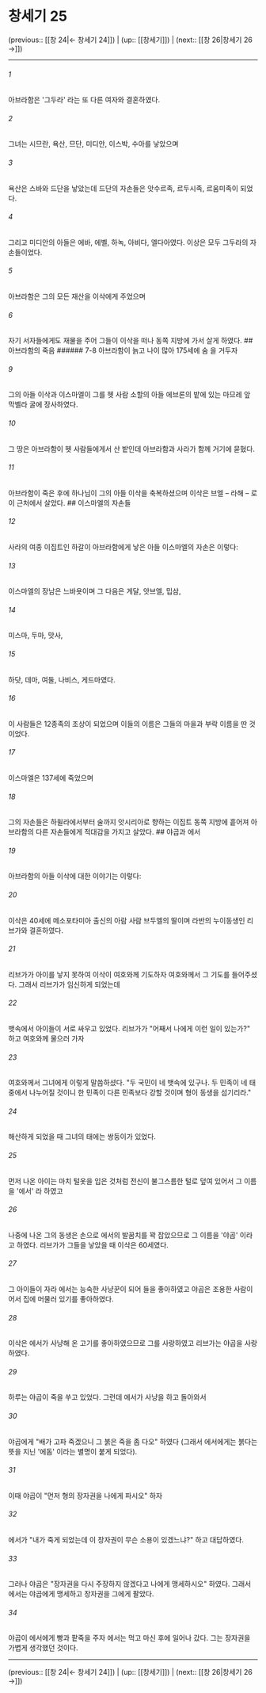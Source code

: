 # 창세기 25

(previous:: [[창 24|← 창세기 24]]) | (up:: [[창세기]]) | (next:: [[창 26|창세기 26 →]])

***




###### 1 

아브라함은 '그두라' 라는 또 다른 여자와 결혼하였다. 



###### 2 

그녀는 시므란, 욕산, 므단, 미디안, 이스박, 수아를 낳았으며 



###### 3 

욕산은 스바와 드단을 낳았는데 드단의 자손들은 앗수르족, 르두시족, 르움미족이 되었다. 



###### 4 

그리고 미디안의 아들은 에바, 에벨, 하녹, 아비다, 엘다아였다. 이상은 모두 그두라의 자손들이었다. 



###### 5 

아브라함은 그의 모든 재산을 이삭에게 주었으며 



###### 6 

자기 서자들에게도 재물을 주어 그들이 이삭을 떠나 동쪽 지방에 가서 살게 하였다. ## 아브라함의 죽음 ###### 7-8 아브라함이 늙고 나이 많아 175세에 숨 을 거두자 



###### 9 

그의 아들 이삭과 이스마엘이 그를 헷 사람 소할의 아들 에브론의 밭에 있는 마므레 앞 막벨라 굴에 장사하였다. 



###### 10 

그 땅은 아브라함이 헷 사람들에게서 산 밭인데 아브라함과 사라가 함께 거기에 묻혔다. 



###### 11 

아브라함이 죽은 후에 하나님이 그의 아들 이삭을 축복하셨으며 이삭은 브엘 – 라해 – 로이 근처에서 살았다. ## 이스마엘의 자손들 



###### 12 

사라의 여종 이집트인 하갈이 아브라함에게 낳은 아들 이스마엘의 자손은 이렇다: 



###### 13 

이스마엘의 장남은 느바욧이며 그 다음은 게달, 앗브엘, 밉삼, 



###### 14 

미스마, 두마, 맛사, 



###### 15 

하닷, 데마, 여둘, 나비스, 게드마였다. 



###### 16 

이 사람들은 12종족의 조상이 되었으며 이들의 이름은 그들의 마을과 부락 이름을 딴 것이었다. 



###### 17 

이스마엘은 137세에 죽었으며 



###### 18 

그의 자손들은 하윌라에서부터 술까지 앗시리아로 향하는 이집트 동쪽 지방에 흩어져 아브라함의 다른 자손들에게 적대감을 가지고 살았다. ## 야곱과 에서 



###### 19 

아브라함의 아들 이삭에 대한 이야기는 이렇다: 



###### 20 

이삭은 40세에 메소포타미아 출신의 아람 사람 브두엘의 딸이며 라반의 누이동생인 리브가와 결혼하였다. 



###### 21 

리브가가 아이를 낳지 못하여 이삭이 여호와께 기도하자 여호와께서 그 기도를 들어주셨다. 그래서 리브가가 임신하게 되었는데 



###### 22 

뱃속에서 아이들이 서로 싸우고 있었다. 리브가가 "어째서 나에게 이런 일이 있는가?" 하고 여호와께 물으러 가자 



###### 23 

여호와께서 그녀에게 이렇게 말씀하셨다. "두 국민이 네 뱃속에 있구나. 두 민족이 네 태중에서 나누어질 것이니 한 민족이 다른 민족보다 강할 것이며 형이 동생을 섬기리라." 



###### 24 

해산하게 되었을 때 그녀의 태에는 쌍둥이가 있었다. 



###### 25 

먼저 나온 아이는 마치 털옷을 입은 것처럼 전신이 불그스름한 털로 덮여 있어서 그 이름을 '에서' 라 하였고 



###### 26 

나중에 나온 그의 동생은 손으로 에서의 발꿈치를 꽉 잡았으므로 그 이름을 '야곱' 이라고 하였다. 리브가가 그들을 낳았을 때 이삭은 60세였다. 



###### 27 

그 아이들이 자라 에서는 능숙한 사냥꾼이 되어 들을 좋아하였고 야곱은 조용한 사람이어서 집에 머물러 있기를 좋아하였다. 



###### 28 

이삭은 에서가 사냥해 온 고기를 좋아하였으므로 그를 사랑하였고 리브가는 야곱을 사랑하였다. 



###### 29 

하루는 야곱이 죽을 쑤고 있었다. 그런데 에서가 사냥을 하고 돌아와서 



###### 30 

야곱에게 "배가 고파 죽겠으니 그 붉은 죽을 좀 다오" 하였다 (그래서 에서에게는 붉다는 뜻을 지닌 '에돔' 이라는 별명이 붙게 되었다). 



###### 31 

이때 야곱이 "먼저 형의 장자권을 나에게 파시오" 하자 



###### 32 

에서가 "내가 죽게 되었는데 이 장자권이 무슨 소용이 있겠느냐?" 하고 대답하였다. 



###### 33 

그러나 야곱은 "장자권을 다시 주장하지 않겠다고 나에게 맹세하시오" 하였다. 그래서 에서는 야곱에게 맹세하고 장자권을 그에게 팔았다. 



###### 34 

야곱이 에서에게 빵과 팥죽을 주자 에서는 먹고 마신 후에 일어나 갔다. 그는 장자권을 가볍게 생각했던 것이다.

***

(previous:: [[창 24|← 창세기 24]]) | (up:: [[창세기]]) | (next:: [[창 26|창세기 26 →]])
